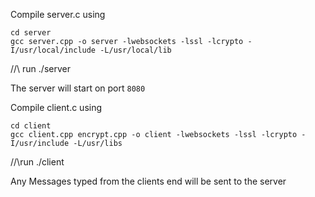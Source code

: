 Compile server.c using 
```
cd server
gcc server.cpp -o server -lwebsockets -lssl -lcrypto -I/usr/local/include -L/usr/local/lib
```


//\\ run 
./server

The server will start on port `8080`

Compile client.c using 
```
cd client
gcc client.cpp encrypt.cpp -o client -lwebsockets -lssl -lcrypto -I/usr/include -L/usr/libs
```


//\\run 
./client 

Any Messages typed from the clients end will be sent to the server 
